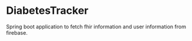 # DiabetesTracker
Spring boot application to fetch fhir information and user information from firebase.
